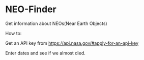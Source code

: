 # NEO-Finder
Get information about NEOs(Near Earth Objects)

How to:

Get an API key from https://api.nasa.gov/#apply-for-an-api-key

Enter dates and see if we almost died.
